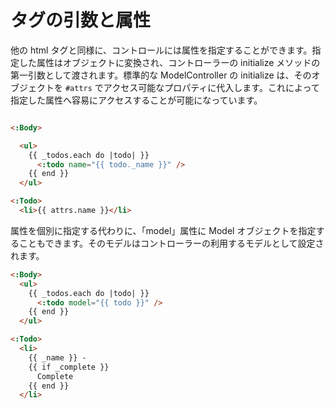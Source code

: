 # タグの引数と属性

他の html タグと同様に、コントロールには属性を指定することができます。指定した属性はオブジェクトに変換され、コントローラーの initialize メソッドの第一引数として渡されます。標準的な ModelController の initialize は、そのオブジェクトを ```#attrs``` でアクセス可能なプロパティに代入します。これによって指定した属性へ容易にアクセスすることが可能になっています。

```html

<:Body>

  <ul>
    {{ _todos.each do |todo| }}
      <:todo name="{{ todo._name }}" />
    {{ end }}
  </ul>

<:Todo>
  <li>{{ attrs.name }}</li>
```

属性を個別に指定する代わりに、「model」属性に Model オブジェクトを指定することもできます。そのモデルはコントローラーの利用するモデルとして設定されます。

```html
<:Body>
  <ul>
    {{ _todos.each do |todo| }}
      <:todo model="{{ todo }}" />
    {{ end }}
  </ul>

<:Todo>
  <li>
    {{ _name }} -
    {{ if _complete }}
      Complete
    {{ end }}
  </li>
```

